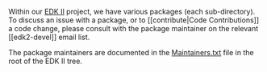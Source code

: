 Within our [EDK II](http://www.tianocore.org/edk2/) project, we have various packages (each sub-directory).  To discuss an issue with a package, or to [[contribute|Code Contributions]] a code change, please consult with the package maintainer on the relevant [[edk2-devel]] email list.

The package maintainers are documented in the
[Maintainers.txt](https://raw.githubusercontent.com/tianocore/edk2/master/Maintainers.txt)
file in the root of the EDK II tree.